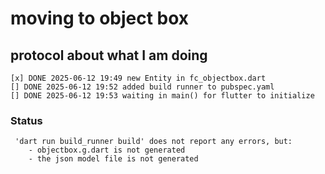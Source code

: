 # moving to object box

## protocol about what I am doing

    [x] DONE 2025-06-12 19:49 new Entity in fc_objectbox.dart
    [] DONE 2025-06-12 19:52 added build runner to pubspec.yaml 
    [] DONE 2025-06-12 19:53 waiting in main() for flutter to initialize

### Status
     'dart run build_runner build' does not report any errors, but:
        - objectbox.g.dart is not generated
        - the json model file is not generated
 